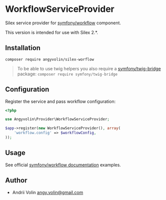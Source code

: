 # WorkflowServiceProvider

Silex service provider for [symfony/workflow](https://github.com/symfony/workflow) component.

This version is intended for use with Silex 2.*.

## Installation

`composer require angyvolin/silex-worflow`

> To be able to use twig helpers you also require a [symfony/twig-bridge](https://github.com/symfony/twig-bridge) package:
>`composer require symfony/twig-bridge`

## Configuration

Register the service and pass workflow configuration:

```php
<?php

use Angyvolin\Provider\WorkflowServiceProvider;

$app->register(new WorkflowServiceProvider(), array(
    'workflow.config' => $workflowConfig,
));

```

## Usage

See official [symfony/workflow documentation](http://symfony.com/doc/current/components/workflow.html) examples.

## Author

* Andrii Volin angy.volin@gmail.com
